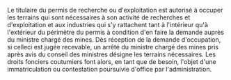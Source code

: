 Le titulaire du permis de recherche ou d'exploitation
est autorisé à occuper les terrains qui sont nécessaires à son activité
de recherches et d'exploitation et aux industries qui s'y rattachent
tant à l'intérieur qu'à l'extérieur du périmètre du permis à condition
d'en faire la demande auprès du ministre chargé des mines.
Dès réception de la demande d'occupation, si celleci est jugée
recevable, un arrêté du ministre chargé des mines pris après avis du
conseil des ministres désigne les terrains nécessaires. Les droits
fonciers coutumiers font alors, en tant que de besoin, l'objet d'une
immatriculation ou contestation poursuivie d'office par
l'administration.